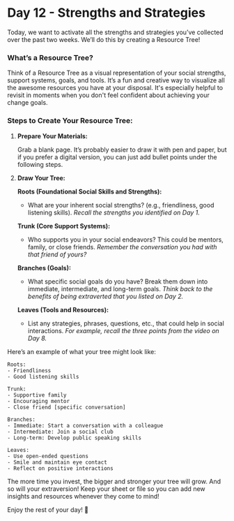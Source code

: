 # Day 12 - Strengths and Strategies

Today, we want to activate all the strengths and strategies you’ve collected over the past two weeks. We’ll do this by creating a Resource Tree!

### What’s a Resource Tree?

Think of a Resource Tree as a visual representation of your social strengths, support systems, goals, and tools. It’s a fun and creative way to visualize all the awesome resources you have at your disposal. It's especially helpful to revisit in moments when you don't feel confident about achieving your change goals.

### Steps to Create Your Resource Tree:

1. **Prepare Your Materials:**
    
    Grab a blank page. It’s probably easier to draw it with pen and paper, but if you prefer a digital version, you can just add bullet points under the following steps.
    
2. **Draw Your Tree:**
    
    **Roots (Foundational Social Skills and Strengths):**
    
    - What are your inherent social strengths? (e.g., friendliness, good listening skills). *Recall the strengths you identified on Day 1.*
    
    **Trunk (Core Support Systems):**
    
    - Who supports you in your social endeavors? This could be mentors, family, or close friends. *Remember the conversation you had with that friend of yours?*
    
    **Branches (Goals):**
    
    - What specific social goals do you have? Break them down into immediate, intermediate, and long-term goals. *Think back to the benefits of being extraverted that you listed on Day 2.*
    
    **Leaves (Tools and Resources):**
    
    - List any strategies, phrases, questions, etc., that could help in social interactions. *For example, recall the three points from the video on Day 8.*

Here’s an example of what your tree might look like:

```
Roots:
- Friendliness
- Good listening skills

Trunk:
- Supportive family
- Encouraging mentor
- Close friend [specific conversation]

Branches:
- Immediate: Start a conversation with a colleague
- Intermediate: Join a social club
- Long-term: Develop public speaking skills

Leaves:
- Use open-ended questions
- Smile and maintain eye contact
- Reflect on positive interactions

```

The more time you invest, the bigger and stronger your tree will grow. And so will your extraversion! Keep your sheet or file so you can add new insights and resources whenever they come to mind!

Enjoy the rest of your day! 💚
